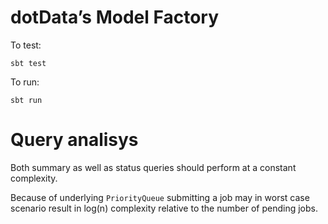# dotData’s Model Factory

To test:

`sbt test`

To run:

`sbt run`

# Query analisys

Both summary as well as status queries should perform at a constant complexity.

Because of underlying `PriorityQueue` submitting a job may in worst case scenario result in log(n) complexity relative to the number of pending jobs.
